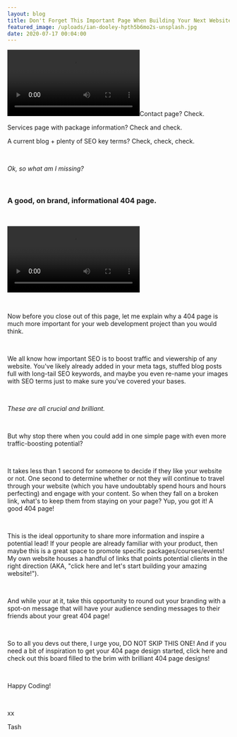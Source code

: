 ```yaml
---
layout: blog
title: Don't Forget This Important Page When Building Your Next Website
featured_image: /uploads/ian-dooley-hpth5b6mo2s-unsplash.jpg
date: 2020-07-17 00:04:00
---
```


![](/uploads/404gif.mov)Contact page? Check.&nbsp;

Services page with package information? Check and check.&nbsp;

A current blog + plenty of SEO key terms? Check, check, check.

&nbsp;

*Ok, so what am I missing?&nbsp;*

&nbsp;

### A good, on brand, informational 404 page.&nbsp;

&nbsp;

![](/uploads/404gif-1.mov)

&nbsp;

Now before you close out of this page, let me explain why a 404 page is much more important for your web development project than you would think.&nbsp;

&nbsp;

We all know how important SEO is to boost traffic and viewership of any website. You've likely already added in your meta tags, stuffed blog posts full with long-tail SEO keywords, and maybe you even re-name your images with SEO terms just to make sure you've covered your bases.&nbsp;

&nbsp;

*These are all crucial and brilliant.&nbsp;*

&nbsp;

But why stop there when you could add in one simple page with even more traffic-boosting potential?&nbsp;

&nbsp;

It takes less than 1 second for someone to decide if they like your website or not. One second to determine whether or not they will continue to travel through your website (which you have undoubtably spend hours and hours perfecting) and engage with your content. So when they fall on a broken link, what's to keep them from staying on your page? Yup, you got it\! A good 404 page\!

&nbsp;

This is the ideal opportunity to share more information and inspire a potential lead\! If your people are already familiar with your product, then maybe this is a great space to promote specific packages/courses/events\! My own website houses a handful of links that points potential clients in the right direction (AKA, "click here and let's start building your amazing website\!").

&nbsp;

And while your at it, take this opportunity to round out your branding with a spot-on message that will have your audience sending messages to their friends about your great 404 page\!&nbsp;

&nbsp;

So to all you devs out there, I urge you, DO NOT SKIP THIS ONE\! And if you need a bit of inspiration to get your 404 page design started, click here and check out this board filled to the brim with brilliant 404 page designs\!

&nbsp;

Happy Coding\!

&nbsp;

xx

Tash
